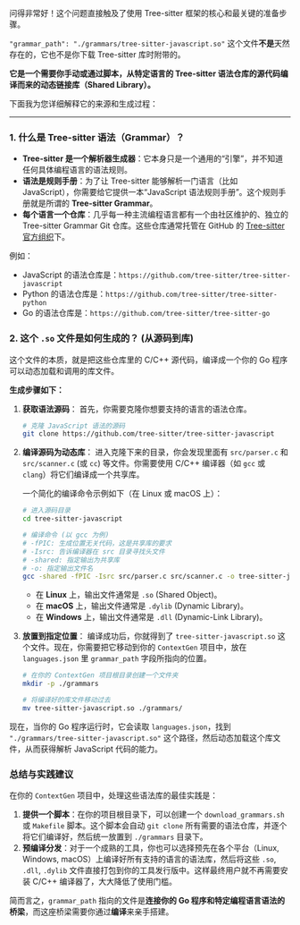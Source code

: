 问得非常好！这个问题直接触及了使用 Tree-sitter 框架的核心和最关键的准备步骤。

`"grammar_path": "./grammars/tree-sitter-javascript.so"` 这个文件**不是**天然存在的，它也不是你下载 Tree-sitter 库时附带的。

**它是一个需要你手动或通过脚本，从特定语言的 Tree-sitter 语法仓库的源代码编译而来的动态链接库（Shared Library）。**

下面我为您详细解释它的来源和生成过程：

---

### 1. 什么是 Tree-sitter 语法（Grammar）？

*   **Tree-sitter 是一个解析器生成器**：它本身只是一个通用的“引擎”，并不知道任何具体编程语言的语法规则。
*   **语法是规则手册**：为了让 Tree-sitter 能够解析一门语言（比如 JavaScript），你需要给它提供一本“JavaScript 语法规则手册”。这个规则手册就是所谓的 **Tree-sitter Grammar**。
*   **每个语言一个仓库**：几乎每一种主流编程语言都有一个由社区维护的、独立的 Tree-sitter Grammar Git 仓库。这些仓库通常托管在 GitHub 的 [Tree-sitter 官方组织](https://github.com/tree-sitter)下。

例如：
*   JavaScript 的语法仓库是：`https://github.com/tree-sitter/tree-sitter-javascript`
*   Python 的语法仓库是：`https://github.com/tree-sitter/tree-sitter-python`
*   Go 的语法仓库是：`https://github.com/tree-sitter/tree-sitter-go`

### 2. 这个 `.so` 文件是如何生成的？ (从源码到库)

这个文件的本质，就是把这些仓库里的 C/C++ 源代码，编译成一个你的 Go 程序可以动态加载和调用的库文件。

**生成步骤如下：**

1.  **获取语法源码**：
    首先，你需要克隆你想要支持的语言的语法仓库。

    ```bash
    # 克隆 JavaScript 语法的源码
    git clone https://github.com/tree-sitter/tree-sitter-javascript
    ```

2.  **编译源码为动态库**：
    进入克隆下来的目录，你会发现里面有 `src/parser.c` 和 `src/scanner.c` (或 `cc`) 等文件。你需要使用 C/C++ 编译器（如 `gcc` 或 `clang`）将它们编译成一个共享库。

    一个简化的编译命令示例如下（在 Linux 或 macOS 上）：

    ```bash
    # 进入源码目录
    cd tree-sitter-javascript

    # 编译命令 (以 gcc 为例)
    # -fPIC: 生成位置无关代码，这是共享库的要求
    # -Isrc: 告诉编译器在 src 目录寻找头文件
    # -shared: 指定输出为共享库
    # -o: 指定输出文件名
    gcc -shared -fPIC -Isrc src/parser.c src/scanner.c -o tree-sitter-javascript.so
    ```

    *   在 **Linux** 上，输出文件通常是 `.so` (Shared Object)。
    *   在 **macOS** 上，输出文件通常是 `.dylib` (Dynamic Library)。
    *   在 **Windows** 上，输出文件通常是 `.dll` (Dynamic-Link Library)。

3.  **放置到指定位置**：
    编译成功后，你就得到了 `tree-sitter-javascript.so` 这个文件。现在，你需要把它移动到你的 `ContextGen` 项目中，放在 `languages.json` 里 `grammar_path` 字段所指向的位置。

    ```bash
    # 在你的 ContextGen 项目根目录创建一个文件夹
    mkdir -p ./grammars

    # 将编译好的库文件移动过去
    mv tree-sitter-javascript.so ./grammars/
    ```

现在，当你的 Go 程序运行时，它会读取 `languages.json`，找到 `"./grammars/tree-sitter-javascript.so"` 这个路径，然后动态加载这个库文件，从而获得解析 JavaScript 代码的能力。

### 总结与实践建议

在你的 `ContextGen` 项目中，处理这些语法库的最佳实践是：

1.  **提供一个脚本**：在你的项目根目录下，可以创建一个 `download_grammars.sh` 或 `Makefile` 脚本。这个脚本会自动 `git clone` 所有需要的语法仓库，并逐个将它们编译好，然后统一放置到 `./grammars` 目录下。
2.  **预编译分发**：对于一个成熟的工具，你也可以选择预先在各个平台（Linux, Windows, macOS）上编译好所有支持的语言的语法库，然后将这些 `.so`, `.dll`, `.dylib` 文件直接打包到你的工具发行版中。这样最终用户就不再需要安装 C/C++ 编译器了，大大降低了使用门槛。

简而言之，`grammar_path` 指向的文件是**连接你的 Go 程序和特定编程语言语法的桥梁**，而这座桥梁需要你通过**编译**来亲手搭建。